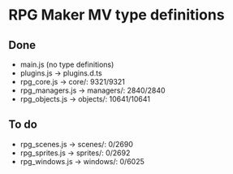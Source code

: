 # RPG Maker MV type definitions
## Done
- main.js (no type definitions)
- plugins.js → plugins.d.ts
- rpg_core.js → core/: 9321/9321
- rpg_managers.js → managers/: 2840/2840
- rpg_objects.js → objects/: 10641/10641

## To do
- rpg_scenes.js → scenes/: 0/2690
- rpg_sprites.js → sprites/: 0/2692
- rpg_windows.js → windows/: 0/6025
